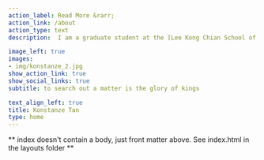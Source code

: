 ```yaml
---
action_label: Read More &rarr;
action_link: /about
action_type: text
description:  I am a graduate student at the [Lee Kong Chian School of Medicine, NTU Singapore](https://www.ntu.edu.sg/medicine), using statistical and computational tools to understand the role of DNA methylation in cardiovascular disease.

image_left: true
images:
- img/konstanze_2.jpg
show_action_link: true
show_social_links: true
subtitle: to search out a matter is the glory of kings 

text_align_left: true
title: Konstanze Tan
type: home
---
```


** index doesn't contain a body, just front matter above.
See index.html in the layouts folder **
